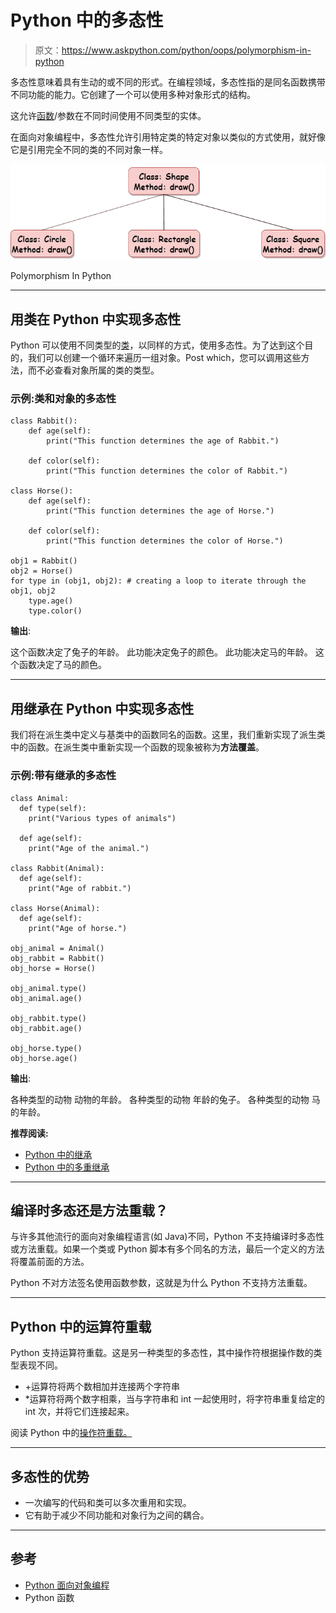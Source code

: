 # Python 中的多态性

> 原文：<https://www.askpython.com/python/oops/polymorphism-in-python>

多态性意味着具有生动的或不同的形式。在编程领域，多态性指的是同名函数携带不同功能的能力。它创建了一个可以使用多种对象形式的结构。

这允许[函数](https://www.askpython.com/python/python-functions)/参数在不同时间使用不同类型的实体。

在面向对象编程中，多态性允许引用特定类的特定对象以类似的方式使用，就好像它是引用完全不同的类的不同对象一样。

![Polymorphism In Python](img/2a92fefc3bf613f7638fa2be2210bae1.png)

Polymorphism In Python

* * *

## 用类在 Python 中实现多态性

Python 可以使用不同类型的[类](https://www.askpython.com/python/oops/python-classes-objects)，以同样的方式，使用多态性。为了达到这个目的，我们可以创建一个循环来遍历一组对象。Post which，您可以调用这些方法，而不必查看对象所属的类的类型。

### 示例:类和对象的多态性

```
class Rabbit(): 
    def age(self): 
        print("This function determines the age of Rabbit.") 

    def color(self): 
        print("This function determines the color of Rabbit.") 

class Horse(): 
    def age(self): 
        print("This function determines the age of Horse.") 

    def color(self): 
        print("This function determines the color of Horse.") 

obj1 = Rabbit() 
obj2 = Horse() 
for type in (obj1, obj2): # creating a loop to iterate through the obj1, obj2
    type.age() 
    type.color() 

```

**输出**:

这个函数决定了兔子的年龄。
此功能决定兔子的颜色。
此功能决定马的年龄。
这个函数决定了马的颜色。

* * *

## 用继承在 Python 中实现多态性

我们将在派生类中定义与基类中的函数同名的函数。这里，我们重新实现了派生类中的函数。在派生类中重新实现一个函数的现象被称为**方法覆盖**。

### 示例:带有继承的多态性

```
class Animal: 
  def type(self): 
    print("Various types of animals") 

  def age(self): 
    print("Age of the animal.") 

class Rabbit(Animal): 
  def age(self): 
    print("Age of rabbit.") 

class Horse(Animal): 
  def age(self): 
    print("Age of horse.") 

obj_animal = Animal() 
obj_rabbit = Rabbit() 
obj_horse = Horse() 

obj_animal.type() 
obj_animal.age() 

obj_rabbit.type() 
obj_rabbit.age() 

obj_horse.type() 
obj_horse.age() 

```

**输出**:

各种类型的动物
动物的年龄。
各种类型的动物
年龄的兔子。
各种类型的动物
马的年龄。

**推荐阅读:**

*   [Python 中的继承](https://www.askpython.com/python/oops/inheritance-in-python)
*   [Python 中的多重继承](https://www.askpython.com/python/oops/python-multiple-inheritance)

* * *

## 编译时多态还是方法重载？

与许多其他流行的面向对象编程语言(如 Java)不同，Python 不支持编译时多态性或方法重载。如果一个类或 Python 脚本有多个同名的方法，最后一个定义的方法将覆盖前面的方法。

Python 不对方法签名使用函数参数，这就是为什么 Python 不支持方法重载。

* * *

## Python 中的运算符重载

Python 支持运算符重载。这是另一种类型的多态性，其中操作符根据操作数的类型表现不同。

*   +运算符将两个数相加并连接两个字符串
*   *运算符将两个数字相乘，当与字符串和 int 一起使用时，将字符串重复给定的 int 次，并将它们连接起来。

阅读 Python 中的[操作符重载。](https://www.askpython.com/python/operator-overloading-in-python)

* * *

## 多态性的优势

*   一次编写的代码和类可以多次重用和实现。
*   它有助于减少不同功能和对象行为之间的耦合。

* * *

## 参考

*   [Python 面向对象编程](https://www.askpython.com/python/oops/object-oriented-programming-python)
*   Python 函数